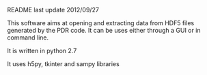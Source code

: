 README 
last update 2012/09/27

This software aims at opening and extracting data from HDF5 files generated by the PDR code. It can be uses either through a GUI or in command line.

It is written in python 2.7

It uses h5py, tkinter and sampy libraries

